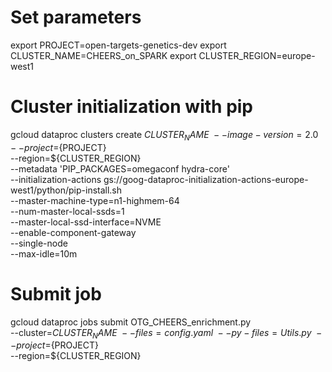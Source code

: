 # Set parameters
export PROJECT=open-targets-genetics-dev
export CLUSTER_NAME=CHEERS_on_SPARK
export CLUSTER_REGION=europe-west1

# Cluster initialization with pip
gcloud dataproc clusters create ${CLUSTER_NAME} \
    --image-version=2.0 \
    --project=${PROJECT} \
    --region=${CLUSTER_REGION} \
    --metadata 'PIP_PACKAGES=omegaconf hydra-core' \
    --initialization-actions gs://goog-dataproc-initialization-actions-europe-west1/python/pip-install.sh                                                  \
    --master-machine-type=n1-highmem-64 \
    --num-master-local-ssds=1 \
    --master-local-ssd-interface=NVME \
    --enable-component-gateway \
    --single-node \
    --max-idle=10m

# Submit job
gcloud dataproc jobs submit OTG_CHEERS_enrichment.py \
    --cluster=${CLUSTER_NAME} \
    --files=config.yaml\
    --py-files=Utils.py \
    --project=${PROJECT} \
    --region=${CLUSTER_REGION}
